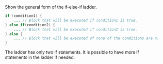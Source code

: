 Show the general form of the if-else-if ladder.
```java
if (condition1) {
    ... // Block that will be executed if condition1 is true.
} else if(condition2) {
    ... // Block that will be executed if condition2 is true.
} else {
    ... // Block that will be executed of none of the conditions are true.
}
```
The ladder has only two if statements. It is possible to have more if statements in the ladder if needed.

